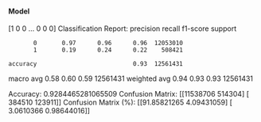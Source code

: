 #### Model
[1 0 0 ... 0 0 0]
Classification Report:
              precision    recall  f1-score   support

           0       0.97      0.96      0.96  12053010
           1       0.19      0.24      0.22    508421

    accuracy                           0.93  12561431
   macro avg       0.58      0.60      0.59  12561431
weighted avg       0.94      0.93      0.93  12561431

Accuracy: 0.9284465281065509
Confusion Matrix:
[[11538706   514304]
 [  384510   123911]]
Confusion Matrix (%):
[[91.85821265  4.09431059]
 [ 3.0610366   0.98644016]]
